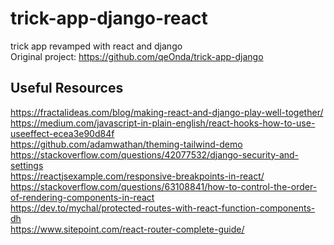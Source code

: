 # trick-app-django-react
trick app revamped with react and django  
Original project: https://github.com/qeOnda/trick-app-django

## Useful Resources
https://fractalideas.com/blog/making-react-and-django-play-well-together/  
https://medium.com/javascript-in-plain-english/react-hooks-how-to-use-useeffect-ecea3e90d84f  
https://github.com/adamwathan/theming-tailwind-demo  
https://stackoverflow.com/questions/42077532/django-security-and-settings  
https://reactjsexample.com/responsive-breakpoints-in-react/  
https://stackoverflow.com/questions/63108841/how-to-control-the-order-of-rendering-components-in-react  
https://dev.to/mychal/protected-routes-with-react-function-components-dh  
https://www.sitepoint.com/react-router-complete-guide/
